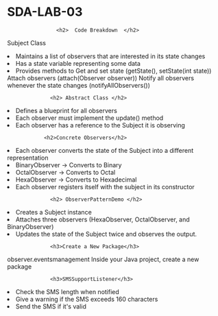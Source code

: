 
# SDA-LAB-03
                    <h2>  Code Breakdown  </h2>
 Subject Class 
<li>Maintains a list of observers that are interested in its state changes</li>
<li>Has a state variable representing some data</li>
<li>Provides methods to
Get and set state (getState(), setState(int state))
Attach observers (attach(Observer observer))
Notify all observers whenever the state changes (notifyAllObservers()) </li>


                  <h2> Abstract Class </h2>
<li>Defines a blueprint for all observers</li>
<li>Each observer must implement the update() method</li>
<li>Each observer has a reference to the Subject it is observing</li>


                <h2>Concrete Observers</h2>
<li>Each observer converts the state of the Subject into a different representation</li>
<li>BinaryObserver → Converts to Binary</li>
<li>OctalObserver → Converts to Octal</li>
<li>HexaObserver → Converts to Hexadecimal</li>
<li>Each observer registers itself with the subject in its constructor</li>


                  <h2> ObserverPatternDemo </h2>
<li>Creates a Subject instance</li>
<li>Attaches three observers (HexaObserver, OctalObserver, and BinaryObserver)</li>
<li>Updates the state of the Subject twice and observes the output.</li>


                  <h3>Create a New Package</h3>
<p>observer.eventsmanagement
Inside your Java project, create a new package</p>

                  <h3>SMSSupportListener</h3>
<li>Check the SMS length when notified</li>
<li>Give a warning if the SMS exceeds 160 characters </li>
<li>Send the SMS if it's valid</li>
          
